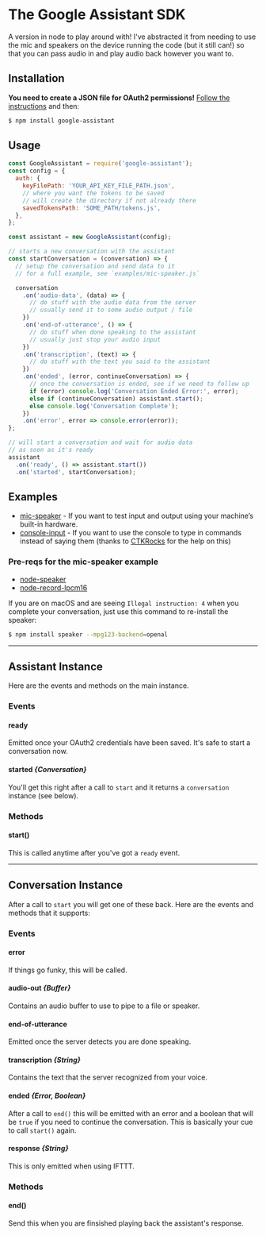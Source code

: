 # The Google Assistant SDK
A version in node to play around with! I've abstracted it from needing to use the mic and speakers on the device running the code (but it still can!) so that you can pass audio in and play audio back however you want to.

## Installation
**You need to create a JSON file for OAuth2 permissions!** [Follow the instructions][oauth] and then:

```bash
$ npm install google-assistant
```

## Usage
```js
const GoogleAssistant = require('google-assistant');
const config = {
  auth: {
    keyFilePath: 'YOUR_API_KEY_FILE_PATH.json',
    // where you want the tokens to be saved
    // will create the directory if not already there
    savedTokensPath: 'SOME_PATH/tokens.js',
  },
};

const assistant = new GoogleAssistant(config);

// starts a new conversation with the assistant
const startConversation = (conversation) => {
  // setup the conversation and send data to it
  // for a full example, see `examples/mic-speaker.js`

  conversation
    .on('audio-data', (data) => {
      // do stuff with the audio data from the server
      // usually send it to some audio output / file
    })
    .on('end-of-utterance', () => {
      // do stuff when done speaking to the assistant
      // usually just stop your audio input
    })
    .on('transcription', (text) => {
      // do stuff with the text you said to the assistant
    })
    .on('ended', (error, continueConversation) => {
      // once the conversation is ended, see if we need to follow up
      if (error) console.log('Conversation Ended Error:', error);
      else if (continueConversation) assistant.start();
      else console.log('Conversation Complete');
    })
    .on('error', error => console.error(error));
};

// will start a conversation and wait for audio data
// as soon as it's ready
assistant
  .on('ready', () => assistant.start())
  .on('started', startConversation);
```

## Examples
* [mic-speaker](examples/mic-speaker.js) - If you want to test input and output using your machine’s built-in hardware.
* [console-input](examples/console-input.js) - If you want to use the console to type in commands instead of saying them (thanks to [CTKRocks](https://github.com/CTKRocks) for the help on this)

### Pre-reqs for the mic-speaker example
* [node-speaker](https://github.com/TooTallNate/node-speaker)
* [node-record-lpcm16](https://github.com/endoplasmic/node-record-lpcm16)

If you are on macOS and are seeing `Illegal instruction: 4` when you complete your conversation, just use this command to re-install the speaker:
```bash
$ npm install speaker --mpg123-backend=openal
```

---------------

## Assistant Instance
Here are the events and methods on the main instance.

### Events

#### ready
Emitted once your OAuth2 credentials have been saved. It's safe to start a conversation now.

#### started _{Conversation}_
You'll get this right after a call to `start` and it returns a `conversation` instance (see below).

### Methods

#### start()
This is called anytime after you've got a `ready` event.

---------------

## Conversation Instance
After a call to `start` you will get one of these back. Here are the events and methods that it supports:

### Events

#### error
If things go funky, this will be called.

#### audio-out _{Buffer}_
Contains an audio buffer to use to pipe to a file or speaker.

#### end-of-utterance
Emitted once the server detects you are done speaking.

#### transcription _{String}_
Contains the text that the server recognized from your voice.

#### ended _{Error, Boolean}_
After a call to `end()` this will be emitted with an error and a boolean that will be `true` if you need to continue the conversation. This is basically your cue to call `start()` again.

#### response _{String}_
This is only emitted when using IFTTT.

### Methods

#### end()
Send this when you are finsished playing back the assistant's response.


[oauth]: https://developers.google.com/assistant/sdk/prototype/getting-started-other-platforms/config-dev-project-and-account
